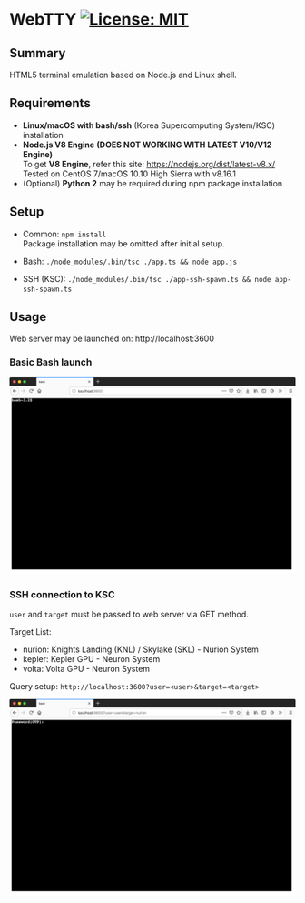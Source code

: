 # WebTTY [![License: MIT](https://img.shields.io/badge/License-MIT-yellow.svg)](https://opensource.org/licenses/MIT)

## Summary
HTML5 terminal emulation based on Node.js and Linux shell.

## Requirements
* **Linux/macOS with bash/ssh** (Korea Supercomputing System/KSC) installation
* **Node.js V8 Engine** **(DOES NOT WORKING WITH LATEST V10/V12 Engine)**<br/>
To get **V8 Engine**, refer this site: https://nodejs.org/dist/latest-v8.x/ <br/>
Tested on CentOS 7/macOS 10.10 High Sierra with v8.16.1
* (Optional) **Python 2** may be required during npm package installation
## Setup

* Common: `npm install`<br/>Package installation may be omitted after initial setup.

* Bash: `./node_modules/.bin/tsc ./app.ts && node app.js`

* SSH (KSC): `./node_modules/.bin/tsc ./app-ssh-spawn.ts && node app-ssh-spawn.ts`

## Usage

Web server may be launched on: http://localhost:3600

### Basic Bash launch
![](pic_app.png)
### SSH connection to KSC

`user` and `target` must be passed to web server via GET method.

Target List:
* nurion: Knights Landing (KNL) / Skylake (SKL) - Nurion System
* kepler: Kepler GPU - Neuron System
* volta: Volta GPU - Neuron System

Query setup: `http://localhost:3600?user=<user>&target=<target>`

![](pic_app-ssh-spawn.png)